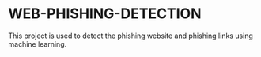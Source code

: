 # WEB-PHISHING-DETECTION

This project is used to detect the phishing website and phishing links using machine learning.


